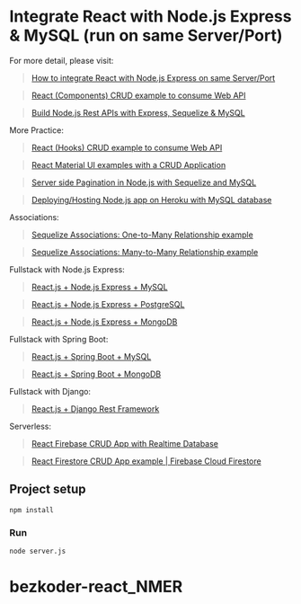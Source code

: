 # Integrate React with Node.js Express & MySQL (run on same Server/Port)

For more detail, please visit:
> [How to integrate React with Node.js Express on same Server/Port](https://bezkoder.com/integrate-react-express-same-server-port/)

> [React (Components) CRUD example to consume Web API](https://bezkoder.com/react-crud-web-api/)

> [Build Node.js Rest APIs with Express, Sequelize & MySQL](https://bezkoder.com/node-js-express-sequelize-mysql/)

More Practice:
> [React (Hooks) CRUD example to consume Web API](https://bezkoder.com/react-hooks-crud-axios-api/)

> [React Material UI examples with a CRUD Application](https://bezkoder.com/react-material-ui-examples-crud/)

> [Server side Pagination in Node.js with Sequelize and MySQL](https://bezkoder.com/node-js-sequelize-pagination-mysql/)

> [Deploying/Hosting Node.js app on Heroku with MySQL database](https://bezkoder.com/deploy-node-js-app-heroku-cleardb-mysql/)

Associations:
> [Sequelize Associations: One-to-Many Relationship example](https://bezkoder.com/sequelize-associate-one-to-many/)

> [Sequelize Associations: Many-to-Many Relationship example](https://bezkoder.com/sequelize-associate-many-to-many/)

Fullstack with Node.js Express:
> [React.js + Node.js Express + MySQL](https://bezkoder.com/react-node-express-mysql/)

> [React.js + Node.js Express + PostgreSQL](https://bezkoder.com/react-node-express-postgresql/)

> [React.js + Node.js Express + MongoDB](https://bezkoder.com/react-node-express-mongodb-mern-stack/)

Fullstack with Spring Boot:
> [React.js + Spring Boot + MySQL](https://bezkoder.com/react-spring-boot-crud/)

> [React.js + Spring Boot + MongoDB](https://bezkoder.com/react-spring-boot-mongodb/)

Fullstack with Django:
> [React.js + Django Rest Framework](https://bezkoder.com/django-react-axios-rest-framework/)

Serverless:
> [React Firebase CRUD App with Realtime Database](https://bezkoder.com/react-firebase-crud/)

> [React Firestore CRUD App example | Firebase Cloud Firestore](https://bezkoder.com/react-firestore-crud/)

## Project setup
```
npm install
```

### Run
```
node server.js
```
# bezkoder-react_NMER
